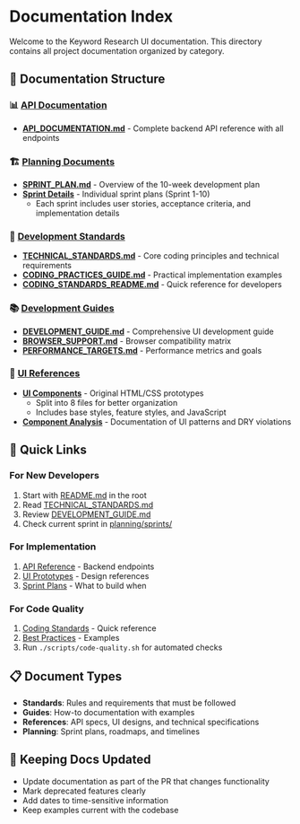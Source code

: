# Documentation Index

Welcome to the Keyword Research UI documentation. This directory contains all project documentation organized by category.

## 📁 Documentation Structure

### 📊 [API Documentation](./api/)
- **[API_DOCUMENTATION.md](./api/API_DOCUMENTATION.md)** - Complete backend API reference with all endpoints

### 🏗️ [Planning Documents](./planning/)
- **[SPRINT_PLAN.md](./planning/SPRINT_PLAN.md)** - Overview of the 10-week development plan
- **[Sprint Details](./planning/sprints/)** - Individual sprint plans (Sprint 1-10)
  - Each sprint includes user stories, acceptance criteria, and implementation details

### 📐 [Development Standards](./standards/)
- **[TECHNICAL_STANDARDS.md](./standards/TECHNICAL_STANDARDS.md)** - Core coding principles and technical requirements
- **[CODING_PRACTICES_GUIDE.md](./standards/CODING_PRACTICES_GUIDE.md)** - Practical implementation examples
- **[CODING_STANDARDS_README.md](./standards/CODING_STANDARDS_README.md)** - Quick reference for developers

### 📚 [Development Guides](./guides/)
- **[DEVELOPMENT_GUIDE.md](./guides/DEVELOPMENT_GUIDE.md)** - Comprehensive UI development guide
- **[BROWSER_SUPPORT.md](./BROWSER_SUPPORT.md)** - Browser compatibility matrix
- **[PERFORMANCE_TARGETS.md](./PERFORMANCE_TARGETS.md)** - Performance metrics and goals

### 🎨 [UI References](./ui-references/)
- **[UI Components](./ui-references/ui-components/)** - Original HTML/CSS prototypes
  - Split into 8 files for better organization
  - Includes base styles, feature styles, and JavaScript
- **[Component Analysis](./ui-references/)** - Documentation of UI patterns and DRY violations

## 🚀 Quick Links

### For New Developers
1. Start with [README.md](../README.md) in the root
2. Read [TECHNICAL_STANDARDS.md](./standards/TECHNICAL_STANDARDS.md)
3. Review [DEVELOPMENT_GUIDE.md](./guides/DEVELOPMENT_GUIDE.md)
4. Check current sprint in [planning/sprints/](./planning/sprints/)

### For Implementation
1. [API Reference](./api/API_DOCUMENTATION.md) - Backend endpoints
2. [UI Prototypes](./ui-references/ui-components/) - Design references
3. [Sprint Plans](./planning/sprints/) - What to build when

### For Code Quality
1. [Coding Standards](./standards/CODING_STANDARDS_README.md) - Quick reference
2. [Best Practices](./standards/CODING_PRACTICES_GUIDE.md) - Examples
3. Run `./scripts/code-quality.sh` for automated checks

## 📋 Document Types

- **Standards**: Rules and requirements that must be followed
- **Guides**: How-to documentation with examples
- **References**: API specs, UI designs, and technical specifications
- **Planning**: Sprint plans, roadmaps, and timelines

## 🔄 Keeping Docs Updated

- Update documentation as part of the PR that changes functionality
- Mark deprecated features clearly
- Add dates to time-sensitive information
- Keep examples current with the codebase